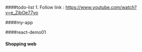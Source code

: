 ####todo-list
    1. Follow link : https://www.youtube.com/watch?v=e_ZibOe77yo
    
####my-app


####react-demo01



#### Shopping web
